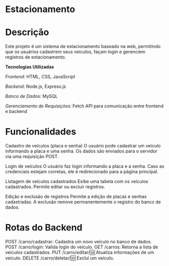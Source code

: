 # Estacionamento

# Descrição

Este projeto é um sistema de estacionamento baseado na web, permitindo que os usuários cadastrem seus veículos, façam login e gerenciem registros de estacionamento.

**Tecnologias Utilizadas**

*Frontend:* HTML, CSS, JavaScript

*Backend:* Node.js, Express.js

*Banco de Dados:* MySQL

*Gerenciamento de Requisições:* Fetch API para comunicação entre frontend e backend

# Funcionalidades

Cadastro de veículos (placa e senha)
O usuário pode cadastrar um veículo informando a placa e uma senha.
Os dados são enviados para o servidor via uma requisição POST.

Login de veículos
O usuário faz login informando a placa e a senha.
Caso as credenciais estejam corretas, ele é redirecionado para a página principal.

Listagem de veículos cadastrados
Exibe uma tabela com os veículos cadastrados.
Permite editar ou excluir registros.

Edição e exclusão de registros
Permite a edição de placas e senhas cadastradas.
A exclusão remove permanentemente o registro do banco de dados.

# Rotas do Backend
POST /carro/cadastrar: Cadastra um novo veículo no banco de dados.
POST /carro/login: Valida login do veículo.
GET /carros: Retorna a lista de veículos cadastrados.
PUT /carro/editar/:id: Atualiza informações de um veículo.
DELETE /carro/deletar/:id: Exclui um veículo.
